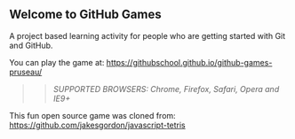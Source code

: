 ## Welcome to GitHub Games

A project based learning activity for people who are getting started with Git and GitHub.

You can play the game at: https://githubschool.github.io/github-games-pruseau/

>> _*SUPPORTED BROWSERS*: Chrome, Firefox, Safari, Opera and IE9+_

This fun open source game was cloned from: https://github.com/jakesgordon/javascript-tetris
